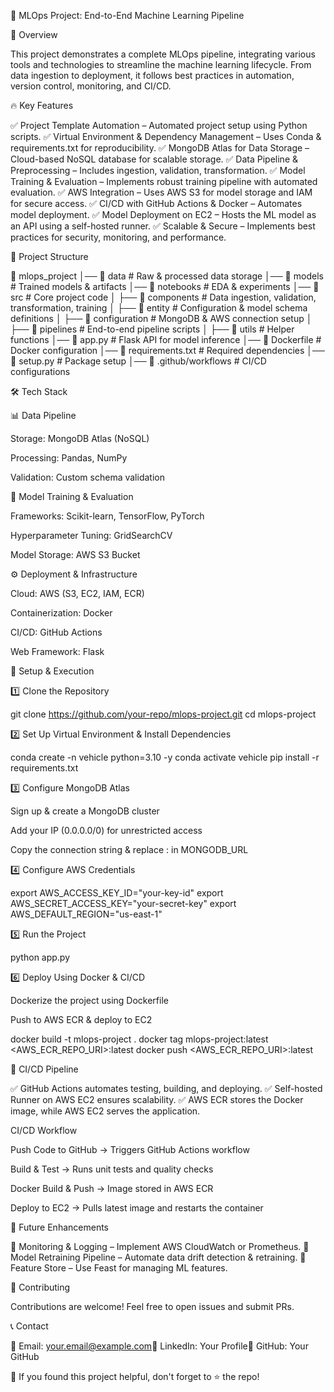 🚀 MLOps Project: End-to-End Machine Learning Pipeline

📌 Overview

This project demonstrates a complete MLOps pipeline, integrating various tools and technologies to streamline the machine learning lifecycle. From data ingestion to deployment, it follows best practices in automation, version control, monitoring, and CI/CD.

🔥 Key Features

✅ Project Template Automation – Automated project setup using Python scripts.
✅ Virtual Environment & Dependency Management – Uses Conda & requirements.txt for reproducibility.
✅ MongoDB Atlas for Data Storage – Cloud-based NoSQL database for scalable storage.
✅ Data Pipeline & Preprocessing – Includes ingestion, validation, transformation.
✅ Model Training & Evaluation – Implements robust training pipeline with automated evaluation.
✅ AWS Integration – Uses AWS S3 for model storage and IAM for secure access.
✅ CI/CD with GitHub Actions & Docker – Automates model deployment.
✅ Model Deployment on EC2 – Hosts the ML model as an API using a self-hosted runner.
✅ Scalable & Secure – Implements best practices for security, monitoring, and performance.

📂 Project Structure

📁 mlops_project
│── 📂 data                 # Raw & processed data storage
│── 📂 models               # Trained models & artifacts
│── 📂 notebooks            # EDA & experiments
│── 📂 src                  # Core project code
│   ├── 📂 components       # Data ingestion, validation, transformation, training
│   ├── 📂 entity           # Configuration & model schema definitions
│   ├── 📂 configuration    # MongoDB & AWS connection setup
│   ├── 📂 pipelines        # End-to-end pipeline scripts
│   ├── 📂 utils            # Helper functions
│── 📄 app.py               # Flask API for model inference
│── 📄 Dockerfile           # Docker configuration
│── 📄 requirements.txt     # Required dependencies
│── 📄 setup.py             # Package setup
│── 📄 .github/workflows    # CI/CD configurations

🛠 Tech Stack

📊 Data Pipeline

Storage: MongoDB Atlas (NoSQL)

Processing: Pandas, NumPy

Validation: Custom schema validation

🤖 Model Training & Evaluation

Frameworks: Scikit-learn, TensorFlow, PyTorch

Hyperparameter Tuning: GridSearchCV

Model Storage: AWS S3 Bucket

⚙️ Deployment & Infrastructure

Cloud: AWS (S3, EC2, IAM, ECR)

Containerization: Docker

CI/CD: GitHub Actions

Web Framework: Flask

🚀 Setup & Execution

1️⃣ Clone the Repository

git clone https://github.com/your-repo/mlops-project.git
cd mlops-project

2️⃣ Set Up Virtual Environment & Install Dependencies

conda create -n vehicle python=3.10 -y
conda activate vehicle
pip install -r requirements.txt

3️⃣ Configure MongoDB Atlas

Sign up & create a MongoDB cluster

Add your IP (0.0.0.0/0) for unrestricted access

Copy the connection string & replace <username>:<password> in MONGODB_URL

4️⃣ Configure AWS Credentials

export AWS_ACCESS_KEY_ID="your-key-id"
export AWS_SECRET_ACCESS_KEY="your-secret-key"
export AWS_DEFAULT_REGION="us-east-1"

5️⃣ Run the Project

python app.py

6️⃣ Deploy Using Docker & CI/CD

Dockerize the project using Dockerfile

Push to AWS ECR & deploy to EC2

docker build -t mlops-project .
docker tag mlops-project:latest <AWS_ECR_REPO_URI>:latest
docker push <AWS_ECR_REPO_URI>:latest

📌 CI/CD Pipeline

✅ GitHub Actions automates testing, building, and deploying.
✅ Self-hosted Runner on AWS EC2 ensures scalability.
✅ AWS ECR stores the Docker image, while AWS EC2 serves the application.

CI/CD Workflow

Push Code to GitHub → Triggers GitHub Actions workflow

Build & Test → Runs unit tests and quality checks

Docker Build & Push → Image stored in AWS ECR

Deploy to EC2 → Pulls latest image and restarts the container

🌟 Future Enhancements

🔹 Monitoring & Logging – Implement AWS CloudWatch or Prometheus.
🔹 Model Retraining Pipeline – Automate data drift detection & retraining.
🔹 Feature Store – Use Feast for managing ML features.

🤝 Contributing

Contributions are welcome! Feel free to open issues and submit PRs.

📞 Contact

📧 Email: your.email@example.com🔗 LinkedIn: Your Profile📁 GitHub: Your GitHub

🚀 If you found this project helpful, don't forget to ⭐ the repo!

